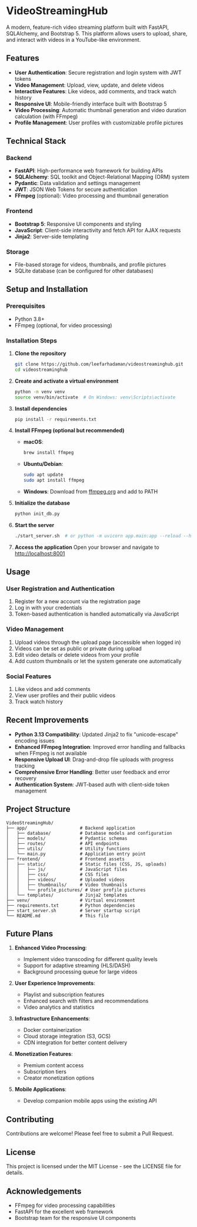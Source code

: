 # VideoStreamingHub

A modern, feature-rich video streaming platform built with FastAPI, SQLAlchemy, and Bootstrap 5. This platform allows users to upload, share, and interact with videos in a YouTube-like environment.

## Features

- **User Authentication**: Secure registration and login system with JWT tokens
- **Video Management**: Upload, view, update, and delete videos
- **Interactive Features**: Like videos, add comments, and track watch history
- **Responsive UI**: Mobile-friendly interface built with Bootstrap 5
- **Video Processing**: Automatic thumbnail generation and video duration calculation (with FFmpeg)
- **Profile Management**: User profiles with customizable profile pictures

## Technical Stack

### Backend
- **FastAPI**: High-performance web framework for building APIs
- **SQLAlchemy**: SQL toolkit and Object-Relational Mapping (ORM) system
- **Pydantic**: Data validation and settings management
- **JWT**: JSON Web Tokens for secure authentication
- **FFmpeg** (optional): Video processing and thumbnail generation

### Frontend
- **Bootstrap 5**: Responsive UI components and styling
- **JavaScript**: Client-side interactivity and fetch API for AJAX requests
- **Jinja2**: Server-side templating

### Storage
- File-based storage for videos, thumbnails, and profile pictures
- SQLite database (can be configured for other databases)

## Setup and Installation

### Prerequisites
- Python 3.8+
- FFmpeg (optional, for video processing)

### Installation Steps

1. **Clone the repository**
   ```bash
   git clone https://github.com/leefarhadaman/videostreaminghub.git
   cd videostreaminghub
   ```

2. **Create and activate a virtual environment**
   ```bash
   python -m venv venv
   source venv/bin/activate  # On Windows: venv\Scripts\activate
   ```

3. **Install dependencies**
   ```bash
   pip install -r requirements.txt
   ```

4. **Install FFmpeg (optional but recommended)**

   - **macOS**:
     ```bash
     brew install ffmpeg
     ```
   - **Ubuntu/Debian**:
     ```bash
     sudo apt update
     sudo apt install ffmpeg
     ```
   - **Windows**: Download from [ffmpeg.org](https://ffmpeg.org/download.html) and add to PATH

5. **Initialize the database**
   ```bash
   python init_db.py
   ```

6. **Start the server**
   ```bash
   ./start_server.sh  # or python -m uvicorn app.main:app --reload --host 0.0.0.0 --port 8001
   ```

7. **Access the application**
   Open your browser and navigate to [http://localhost:8001](http://localhost:8001)

## Usage

### User Registration and Authentication
1. Register for a new account via the registration page
2. Log in with your credentials
3. Token-based authentication is handled automatically via JavaScript

### Video Management
1. Upload videos through the upload page (accessible when logged in)
2. Videos can be set as public or private during upload
3. Edit video details or delete videos from your profile
4. Add custom thumbnails or let the system generate one automatically

### Social Features
1. Like videos and add comments
2. View user profiles and their public videos
3. Track watch history

## Recent Improvements

- **Python 3.13 Compatibility**: Updated Jinja2 to fix "unicode-escape" encoding issues
- **Enhanced FFmpeg Integration**: Improved error handling and fallbacks when FFmpeg is not available
- **Responsive Upload UI**: Drag-and-drop file uploads with progress tracking
- **Comprehensive Error Handling**: Better user feedback and error recovery
- **Authentication System**: JWT-based auth with client-side token management

## Project Structure

```
VideoStreamingHub/
├── app/                    # Backend application
│   ├── database/           # Database models and configuration
│   ├── models/             # Pydantic schemas
│   ├── routes/             # API endpoints
│   ├── utils/              # Utility functions
│   └── main.py             # Application entry point
├── frontend/               # Frontend assets
│   ├── static/             # Static files (CSS, JS, uploads)
│   │   ├── js/             # JavaScript files
│   │   ├── css/            # CSS files
│   │   ├── videos/         # Uploaded videos
│   │   ├── thumbnails/     # Video thumbnails
│   │   └── profile_pictures/ # User profile pictures
│   └── templates/          # Jinja2 templates
├── venv/                   # Virtual environment
├── requirements.txt        # Python dependencies
├── start_server.sh         # Server startup script
└── README.md               # This file
```

## Future Plans

1. **Enhanced Video Processing**:
   - Implement video transcoding for different quality levels
   - Support for adaptive streaming (HLS/DASH)
   - Background processing queue for large videos

2. **User Experience Improvements**:
   - Playlist and subscription features
   - Enhanced search with filters and recommendations
   - Video analytics and statistics

3. **Infrastructure Enhancements**:
   - Docker containerization
   - Cloud storage integration (S3, GCS)
   - CDN integration for better content delivery

4. **Monetization Features**:
   - Premium content access
   - Subscription tiers
   - Creator monetization options

5. **Mobile Applications**:
   - Develop companion mobile apps using the existing API

## Contributing

Contributions are welcome! Please feel free to submit a Pull Request.

## License

This project is licensed under the MIT License - see the LICENSE file for details.

## Acknowledgements

- FFmpeg for video processing capabilities
- FastAPI for the excellent web framework
- Bootstrap team for the responsive UI components 
